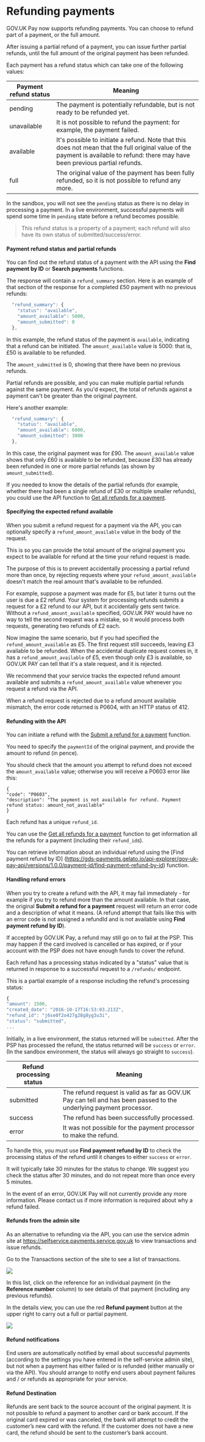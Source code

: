 # Refunding payments

GOV.UK Pay now supports refunding payments. You can choose to refund part of a payment, or the full amount.

After issuing a partial refund of a payment, you can issue further partial refunds, until the full amount of the original payment has been refunded.

Each payment has a refund status which can take one of the following values:

| Payment refund status | Meaning                                                                                                                                                                            |
|-----------------------|------------------------------------------------------------------------------------------------------------------------------------------------------------------------------------|
| pending               | The payment is potentially refundable, but is not ready to be refunded yet.                                                                                                        |
| unavailable           | It is not possible to refund the payment: for example, the payment failed.                                                                                                         |
| available             | It's possible to initiate a refund. Note that this does not mean that the full original value of the payment is available to refund: there may have been previous partial refunds. |
| full                  | The original value of the payment has been fully refunded, so it is not possible to refund any more.                                                                               |

In the sandbox, you will not see the ``pending`` status as there is no delay in processing a payment. In a live environment, successful payments will spend some time in ``pending`` state before a refund becomes possible.

> This refund status is a property of a payment; each refund will also have its own status of submitted/success/error.

#### Payment refund status and partial refunds

You can find out the refund status of a payment with the API using the **Find payment by ID** or **Search payments** functions.

The response will contain a ``refund_summary`` section. Here is an example of that section of the response for a completed £50 payment with no previous refunds:

```javascript
  "refund_summary": {
    "status": "available",
    "amount_available": 5000,
    "amount_submitted": 0
  },
```

In this example, the refund status of the payment is ``available``, indicating that a refund can be initiated. The ``amount_available`` value is 5000: that is, £50 is available to be refunded.

The ``amount_submitted`` is 0, showing that there have been no previous refunds.

Partial refunds are possible, and you can make multiple partial refunds against the same payment. As you'd expect, the total of refunds against a payment can't be greater than the original payment.

Here's another example:

```javascript
  "refund_summary": {
    "status": "available",
    "amount_available": 6000,
    "amount_submitted": 3000
  },
```

In this case, the original payment was for £90. The ``amount_available`` value shows that only £60 is available to be refunded, because £30 has already been refunded in one or more partial refunds (as shown by ``amount_submitted``).

If you needed to know the details of the partial refunds (for example, whether there had been a single refund of £30 or multiple smaller refunds), you could use the API function to [Get all refunds for a payment](https://gds-payments.gelato.io/docs/versions/1.0.0/resources/payment-id/endpoints/get-all-refunds-for-a-payment).

#### Specifying the expected refund available

When you submit a refund request for a payment via the API, you can optionally specify a ``refund_amount_available`` value in the body of the request.

This is so you can provide the total amount of the original payment you expect to be available for refund at the time your refund request is made.

The purpose of this is to prevent accidentally processing a partial refund more than once, by rejecting requests where your ``refund_amount_available`` doesn't match the real amount that's available to be refunded.

For example, suppose a payment was made for £5, but later it turns out the user is due a £2 refund. Your system for processing refunds submits a request for a £2 refund to our API, but it accidentally gets sent twice. Without a ``refund_amount_available`` specified, GOV.UK PAY would have no way to tell the second request was a mistake, so it would process both requests, generating two refunds of £2 each.

Now imagine the same scenario, but if you had specified the ``refund_amount_available`` as £5. The first request still succeeds, leaving £3 available to be refunded. When the accidental duplicate request comes in, it has a ``refund_amount_available`` of £5, even though only £3 is available, so GOV.UK PAY can tell that it's a stale request, and it is rejected.

We recommend that your service tracks the expected refund amount available and submits a ``refund_amount_available`` value whenever you request a refund via the API.

When a refund request is rejected due to a refund amount available mismatch, the error code returned is P0604, with an HTTP status of 412.

#### Refunding with the API

You can initiate a refund with the [Submit a refund for a payment](https://gds-payments.gelato.io/api-explorer/gov-uk-pay-api/versions/1.0.0/payment-id/submit-a-refund-for-a-payment) function.

You need to specify the ``paymentId`` of the original payment, and provide the amount to refund (in pence).

You should check that the amount you attempt to refund does not exceed the ``amount_available`` value; otherwise you will receive a P0603 error like this:

```
{
"code": "P0603",
"description": "The payment is not available for refund. Payment refund status: amount_not_available"
}
```

Each refund has a unique ``refund_id``.

You can use the [Get all refunds for a payment](https://gds-payments.gelato.io/docs/versions/1.0.0/resources/payment-id/endpoints/get-all-refunds-for-a-payment) function to get information all the refunds for a payment (including their ``refund_id``s).

You can retrieve information about an individual refund using the [Find payment refund by ID] (https://gds-payments.gelato.io/api-explorer/gov-uk-pay-api/versions/1.0.0/payment-id/find-payment-refund-by-id) function.


#### Handling refund errors

When you try to create a refund with the API, it may fail immediately - for example if you try to refund more than the amount available. In that case, the original **Submit a refund for a payment** request will return an error code and a description of what it means. (A refund attempt that fails like this with an error code is not assigned a refundId and is not available using **Find payment refund by ID**).

If accepted by GOV.UK Pay, a refund may still go on to fail at the PSP. This may happen if the card involved is cancelled or has expired, or if your account with the PSP does not have enough funds to cover the refund.

Each refund has a processing status indicated by a "status" value that is returned in response to a successful request to a ``/refunds/`` endpoint.

This is a partial example of a response including the refund's processing status:

```javascript
{
"amount": 1500,
"created_date": "2016-10-17T16:53:03.213Z",
"refund_id": "j6se0f2o427g28g8yg3u3i",
"status": "submitted",
...
```

Initially, in a live environment, the status returned will be ``submitted``. After the PSP has processed the refund, the status returned will be ``success`` or ``error``. (In the sandbox environment, the status will always go straight to ``success``).

| Refund processing status | Meaning                                                                                                            |
|--------------------------|--------------------------------------------------------------------------------------------------------------------|
| submitted                | The refund request is valid as far as GOV.UK Pay can tell and has been passed to the underlying payment processor. |
| success                  | The refund has been successfully processed.                                                                        |
| error                    | It was not possible for the payment processor to make the refund.                                                  |


To handle this, you must use **Find payment refund by ID** to check the processing status of the refund until it changes to either ``success`` or ``error``.

It will typically take 30 minutes for the status to change. We suggest you check the status after 30 minutes, and do not repeat more than once every 5 minutes.

In the event of an error, GOV.UK Pay will not currently provide any more information. Please contact us if more information is required about why a refund failed.




#### Refunds from the admin site

As an alternative to refunding via the API, you can use the service admin site at https://selfservice.payments.service.gov.uk  to view transactions and issue refunds.

Go to the Transactions section of the site to see a list of transactions.

![](https://s3-eu-west-1.amazonaws.com/pay-govuk-documentation/transactions-section.png)

In this list, click on the reference for an individual payment (in the **Reference number** column) to see details of that payment (including any previous refunds).

In the details view, you can use the red **Refund payment** button at the upper right to carry out a full or partial payment.

![](https://s3-eu-west-1.amazonaws.com/pay-govuk-documentation/refund-payment-button.png)


#### Refund notifications

End users are automatically notified by email about successful payments (according to the settings you have entered in the self-service admin site), but not when a payment has either failed or is refunded (either manually or via the API). You should arrange to notify end users about payment failures and / or refunds as appropriate for your service.

#### Refund Destination

Refunds are sent back to the source account of the original payment. It is not possible to refund a payment to another card or bank account. If the original card expired or was canceled, the bank will attempt to credit the customer’s new card with the refund. If the customer does not have a new card, the refund should be sent to the customer’s bank account.

